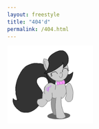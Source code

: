```yaml
---
layout: freestyle
title: "404'd"
permalink: /404.html
---
```


<body class="full-error-background">

<div class="col-center">
    <img src="/images/other/404.gif" width="200px" />
</div>

</body>